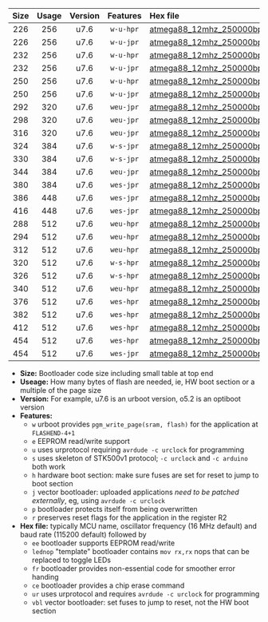 |Size|Usage|Version|Features|Hex file|
|:-:|:-:|:-:|:-:|:--|
|226|256|u7.6|`w-u-hpr`|[atmega88_12mhz_250000bps_ur.hex](https://raw.githubusercontent.com/stefanrueger/urboot/main/atmega88_12mhz_250000bps_ur.hex)|
|226|256|u7.6|`w-u-jpr`|[atmega88_12mhz_250000bps_ur_vbl.hex](https://raw.githubusercontent.com/stefanrueger/urboot/main/atmega88_12mhz_250000bps_ur_vbl.hex)|
|232|256|u7.6|`w-u-hpr`|[atmega88_12mhz_250000bps_lednop_ur.hex](https://raw.githubusercontent.com/stefanrueger/urboot/main/atmega88_12mhz_250000bps_lednop_ur.hex)|
|232|256|u7.6|`w-u-jpr`|[atmega88_12mhz_250000bps_lednop_ur_vbl.hex](https://raw.githubusercontent.com/stefanrueger/urboot/main/atmega88_12mhz_250000bps_lednop_ur_vbl.hex)|
|250|256|u7.6|`w-u-hpr`|[atmega88_12mhz_250000bps_lednop_fr_ur.hex](https://raw.githubusercontent.com/stefanrueger/urboot/main/atmega88_12mhz_250000bps_lednop_fr_ur.hex)|
|250|256|u7.6|`w-u-jpr`|[atmega88_12mhz_250000bps_lednop_fr_ur_vbl.hex](https://raw.githubusercontent.com/stefanrueger/urboot/main/atmega88_12mhz_250000bps_lednop_fr_ur_vbl.hex)|
|292|320|u7.6|`weu-jpr`|[atmega88_12mhz_250000bps_ee_ur_vbl.hex](https://raw.githubusercontent.com/stefanrueger/urboot/main/atmega88_12mhz_250000bps_ee_ur_vbl.hex)|
|298|320|u7.6|`weu-jpr`|[atmega88_12mhz_250000bps_ee_lednop_ur_vbl.hex](https://raw.githubusercontent.com/stefanrueger/urboot/main/atmega88_12mhz_250000bps_ee_lednop_ur_vbl.hex)|
|316|320|u7.6|`weu-jpr`|[atmega88_12mhz_250000bps_ee_lednop_fr_ur_vbl.hex](https://raw.githubusercontent.com/stefanrueger/urboot/main/atmega88_12mhz_250000bps_ee_lednop_fr_ur_vbl.hex)|
|324|384|u7.6|`w-s-jpr`|[atmega88_12mhz_250000bps_vbl.hex](https://raw.githubusercontent.com/stefanrueger/urboot/main/atmega88_12mhz_250000bps_vbl.hex)|
|330|384|u7.6|`w-s-jpr`|[atmega88_12mhz_250000bps_lednop_vbl.hex](https://raw.githubusercontent.com/stefanrueger/urboot/main/atmega88_12mhz_250000bps_lednop_vbl.hex)|
|344|384|u7.6|`weu-jpr`|[atmega88_12mhz_250000bps_ee_lednop_fr_ce_ur_vbl.hex](https://raw.githubusercontent.com/stefanrueger/urboot/main/atmega88_12mhz_250000bps_ee_lednop_fr_ce_ur_vbl.hex)|
|380|384|u7.6|`wes-jpr`|[atmega88_12mhz_250000bps_ee_vbl.hex](https://raw.githubusercontent.com/stefanrueger/urboot/main/atmega88_12mhz_250000bps_ee_vbl.hex)|
|386|448|u7.6|`wes-jpr`|[atmega88_12mhz_250000bps_ee_lednop_vbl.hex](https://raw.githubusercontent.com/stefanrueger/urboot/main/atmega88_12mhz_250000bps_ee_lednop_vbl.hex)|
|416|448|u7.6|`wes-jpr`|[atmega88_12mhz_250000bps_ee_lednop_fr_vbl.hex](https://raw.githubusercontent.com/stefanrueger/urboot/main/atmega88_12mhz_250000bps_ee_lednop_fr_vbl.hex)|
|288|512|u7.6|`weu-hpr`|[atmega88_12mhz_250000bps_ee_ur.hex](https://raw.githubusercontent.com/stefanrueger/urboot/main/atmega88_12mhz_250000bps_ee_ur.hex)|
|294|512|u7.6|`weu-hpr`|[atmega88_12mhz_250000bps_ee_lednop_ur.hex](https://raw.githubusercontent.com/stefanrueger/urboot/main/atmega88_12mhz_250000bps_ee_lednop_ur.hex)|
|312|512|u7.6|`weu-hpr`|[atmega88_12mhz_250000bps_ee_lednop_fr_ur.hex](https://raw.githubusercontent.com/stefanrueger/urboot/main/atmega88_12mhz_250000bps_ee_lednop_fr_ur.hex)|
|320|512|u7.6|`w-s-hpr`|[atmega88_12mhz_250000bps.hex](https://raw.githubusercontent.com/stefanrueger/urboot/main/atmega88_12mhz_250000bps.hex)|
|326|512|u7.6|`w-s-hpr`|[atmega88_12mhz_250000bps_lednop.hex](https://raw.githubusercontent.com/stefanrueger/urboot/main/atmega88_12mhz_250000bps_lednop.hex)|
|340|512|u7.6|`weu-hpr`|[atmega88_12mhz_250000bps_ee_lednop_fr_ce_ur.hex](https://raw.githubusercontent.com/stefanrueger/urboot/main/atmega88_12mhz_250000bps_ee_lednop_fr_ce_ur.hex)|
|376|512|u7.6|`wes-hpr`|[atmega88_12mhz_250000bps_ee.hex](https://raw.githubusercontent.com/stefanrueger/urboot/main/atmega88_12mhz_250000bps_ee.hex)|
|382|512|u7.6|`wes-hpr`|[atmega88_12mhz_250000bps_ee_lednop.hex](https://raw.githubusercontent.com/stefanrueger/urboot/main/atmega88_12mhz_250000bps_ee_lednop.hex)|
|412|512|u7.6|`wes-hpr`|[atmega88_12mhz_250000bps_ee_lednop_fr.hex](https://raw.githubusercontent.com/stefanrueger/urboot/main/atmega88_12mhz_250000bps_ee_lednop_fr.hex)|
|454|512|u7.6|`wes-hpr`|[atmega88_12mhz_250000bps_ee_lednop_fr_ce.hex](https://raw.githubusercontent.com/stefanrueger/urboot/main/atmega88_12mhz_250000bps_ee_lednop_fr_ce.hex)|
|454|512|u7.6|`wes-jpr`|[atmega88_12mhz_250000bps_ee_lednop_fr_ce_vbl.hex](https://raw.githubusercontent.com/stefanrueger/urboot/main/atmega88_12mhz_250000bps_ee_lednop_fr_ce_vbl.hex)|

- **Size:** Bootloader code size including small table at top end
- **Useage:** How many bytes of flash are needed, ie, HW boot section or a multiple of the page size
- **Version:** For example, u7.6 is an urboot version, o5.2 is an optiboot version
- **Features:**
  + `w` urboot provides `pgm_write_page(sram, flash)` for the application at `FLASHEND-4+1`
  + `e` EEPROM read/write support
  + `u` uses urprotocol requiring `avrdude -c urclock` for programming
  + `s` uses skeleton of STK500v1 protocol; `-c urclock` and `-c arduino` both work
  + `h` hardware boot section: make sure fuses are set for reset to jump to boot section
  + `j` vector bootloader: uploaded applications *need to be patched externally*, eg, using `avrdude -c urclock`
  + `p` bootloader protects itself from being overwritten
  + `r` preserves reset flags for the application in the register R2
- **Hex file:** typically MCU name, oscillator frequency (16 MHz default) and baud rate (115200 default) followed by
  + `ee` bootloader supports EEPROM read/write
  + `lednop` "template" bootloader contains `mov rx,rx` nops that can be replaced to toggle LEDs
  + `fr` bootloader provides non-essential code for smoother error handing
  + `ce` bootloader provides a chip erase command
  + `ur` uses urprotocol and requires `avrdude -c urclock` for programming
  + `vbl` vector bootloader: set fuses to jump to reset, not the HW boot section

